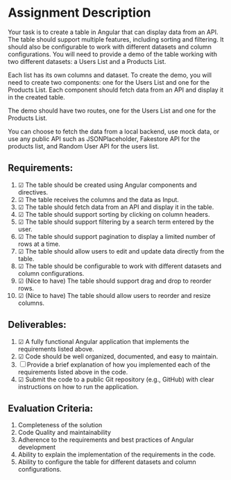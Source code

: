 # Assignment Description

Your task is to create a table in Angular that can display data from an API. The table should support multiple
features, including sorting and filtering. It should also be configurable to work with different datasets and
column configurations. You will need to provide a demo of the table working with two different datasets: a Users
List and a Products List.

Each list has its own columns and dataset. To create the demo, you will need to create two components: one for
the Users List and one for the Products List. Each component should fetch data from an API and display it in the
created table.

The demo should have two routes, one for the Users List and one for the Products List.

You can choose to fetch the data from a local backend, use mock data, or use any public API such as
JSONPlaceholder, Fakestore API for the products list, and Random User API for the users list.

## Requirements:
1. &#9745; The table should be created using Angular components and directives.
2. &#9745; The table receives the columns and the data as Input.
3. &#9745; The table should fetch data from an API and display it in the table.
4. &#9745; The table should support sorting by clicking on column headers.
5. &#9745; The table should support filtering by a search term entered by the user.
6. &#9745; The table should support pagination to display a limited number of rows at a time.
7. &#9745; The table should allow users to edit and update data directly from the table.
8. &#9745; The table should be configurable to work with different datasets and column configurations.
9. &#9745; (Nice to have) The table should support drag and drop to reorder rows.
10. &#9745; (Nice to have) The table should allow users to reorder and resize columns.

## Deliverables:
1. &#9745; A fully functional Angular application that implements the requirements listed above.
2. &#9745; Code should be well organized, documented, and easy to maintain.
3. &#9744; Provide a brief explanation of how you implemented each of the requirements listed
above in the code.
4. &#9745; Submit the code to a public Git repository (e.g., GitHub) with clear instructions on
how to run the application.

## Evaluation Criteria:
1. Completeness of the solution
2. Code Quality and maintainability
3. Adherence to the requirements and best practices of Angular development
4. Ability to explain the implementation of the requirements in the code.
5. Ability to configure the table for different datasets and column configurations.